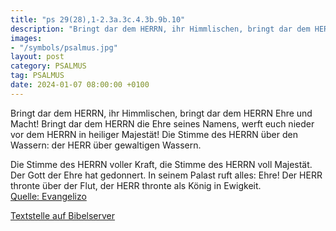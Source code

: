 ```yaml
---
title: "ps 29(28),1-2.3a.3c.4.3b.9b.10"
description: "Bringt dar dem HERRN, ihr Himmlischen, bringt dar dem HERRN Ehre und Macht! Bringt dar dem HERRN die Ehre seines Namens, werft euch nieder vor dem HERRN in heiliger Majestät!  Die Stimme des HERRN über den Wassern: der HERR über gewaltigen Wassern.  Die Stimme des HERRN voller Kr...."
images:
- "/symbols/psalmus.jpg"
layout: post
category: PSALMUS
tag: PSALMUS
date: 2024-01-07 08:00:00 +0100
---
```

Bringt dar dem HERRN, ihr Himmlischen, bringt dar dem HERRN Ehre und Macht!
Bringt dar dem HERRN die Ehre seines Namens, werft euch nieder vor dem HERRN in heiliger Majestät! 
Die Stimme des HERRN über den Wassern:
der HERR über gewaltigen Wassern.

Die Stimme des HERRN voller Kraft, die Stimme des HERRN voll Majestät.<!--more--> 
Der Gott der Ehre hat gedonnert. 
In seinem Palast ruft alles: Ehre!
Der HERR thronte über der Flut, der HERR thronte als König in Ewigkeit.<br>
[Quelle: Evangelizo](https://evangeliumtagfuertag.org/DE/gospel)

[Textstelle auf Bibelserver](https://www.bibleserver.com/EU/ps29(28),1-2.3a.3c.4.3b.9b.10)
